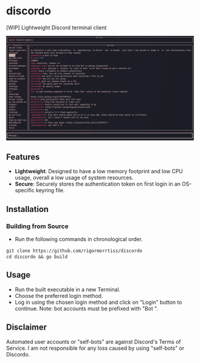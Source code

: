 # discordo

[WIP] Lightweight Discord terminal client

![Preview](assets/preview.png)

## Features

- **Lightweight**: Designed to have a low memory footprint and low CPU usage, overall a low usage of system resources.
- **Secure**: Securely stores the authentication token on first login in an OS-specific keyring file.

## Installation

### Building from Source

- Run the following commands in chronological order.

```
git clone https://github.com/rigormorrtiss/discordo
cd discordo && go build
```

## Usage

- Run the built executable in a new Terminal.
- Choose the preferred login method.
- Log in using the chosen login method and click on "Login" button to continue.
Note: bot accounts must be prefixed with "Bot ".

## Disclaimer

Automated user accounts or "self-bots" are against Discord's Terms of Service. I am not responsible for any loss caused by using "self-bots" or Discordo.
